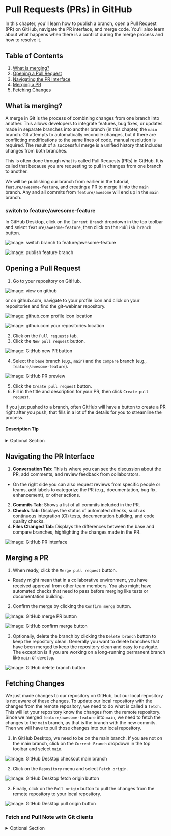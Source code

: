 # Pull Requests (PRs) in GitHub

In this chapter, you'll learn how to publish a branch, open a Pull Request (PR) on GitHub, navigate the PR interface, and merge code. You'll also learn about what happens when there is a conflict during the merge process and how to resolve it. 

## Table of Contents

1. [What is merging?](#what-is-merging)
2. [Opening a Pull Request](#opening-a-pull-request)
3. [Navigating the PR Interface](#navigating-the-pr-interface)
4. [Merging a PR](#merging-a-pr)
5. [Fetching Changes](#fetching-changes)


## What is merging?

A merge in Git is the process of combining changes from one branch into another. This allows developers to integrate features, bug fixes, or updates made in separate branches into another branch (in this chapter, the `main` branch. Git attempts to automatically reconcile changes, but if there are conflicting modifications to the same lines of code, manual resolution is required. The result of a successful merge is a unified history that includes changes from both branches.

This is often done through what is called Pull Requests (PRs) in GitHub. It is called that because you are requesting to pull in changes from one branch to another.

We will be publishing our branch from earlier in the tutorial, `feature/awesome-feature`, and creating a PR to merge it into the `main` branch. Any and all commits from `feature/awesome` will  end up in the `main` branch.

### switch to feature/awesome-feature

In GitHub Desktop, click on the `Current Branch` dropdown in the top toolbar and select `feature/awesome-feature`, then click on the `Publish branch` button.

![Image: switch branch to feature/awesome-feature](fig/switch-to-awesome-feature.png)

![Image: publish feature branch](fig/publish-feature-branch.png)

## Opening a Pull Request

1. Go to your repository on GitHub.

![Image: view on github](fig/view-on-github.png)

or on github.com, navigate to your profile icon and click on your repositories and find the git-webinar repository.

![Image: github.com profile icon location](fig/github-profile-icon.png)

![Image: github.com your repositories location](fig/github-your-repositories.png)

2. Click on the `Pull requests` tab.
3. Click the `New pull request` button.

![Image: GitHub new PR button](fig/githb-new-pr.png)

4. Select the `base` branch (e.g., `main`) and the `compare` branch (e.g., `feature/awesome-feature`).

![Image: GitHub PR preview](fig/pr-preview.png)

5. Click the `Create pull request` button.
6. Fill in the title and description for your PR, then click `Create pull request`.

If you just pushed to a branch, often GitHub will have a button to create a PR right after you push, that fills in a lot of the details for you to streamline the process.

#### Description Tip

<details>
  <summary>Optional Section</summary>

If you copy and paste the commit message (including the expanded description by clicking on the commit message), it will automatically link to the commit, making it easier for reviewers to see the changes.

Though you might need to do some manual formatting if it is a multi-line commit message.

![Image: GitHub highlight of commit message](fig/github-copy-commit-message.png)

![Image: GitHub commit message pasted in showing commit message and SHA](fig/github-copied-commit-message.png)

![Image: GitHub commit message rendered as hyperlink](fig/github-copied-commit-message-rendered.png)

</details>

## Navigating the PR Interface

1. **Conversation Tab**: This is where you can see the discussion about the PR, add comments, and review feedback from collaborators.
  - On the right side you can also request reviews from specific people or teams, add labels to categorize the PR (e.g., documentation, bug fix, enhancement), or other actions.
2. **Commits Tab**: Shows a list of all commits included in the PR.
3. **Checks Tab**: Displays the status of automated checks, such as continuous integration (CI) tests, documentation building, and code quality checks.
3. **Files Changed Tab**: Displays the differences between the base and compare branches, highlighting the changes made in the PR.

![Image: GitHub PR interface](fig/pr-interface.png)

## Merging a PR

1. When ready, click the `Merge pull request` button.
  - Ready might mean that in a collaborative environment, you have received approval from other team members. You also might have automated checks that need to pass before merging like tests or documentation building.
2. Confirm the merge by clicking the `Confirm merge` button.

![Image: GitHub merge PR button](fig/github-merge-pr.png)

![Image: GitHub confirm merge button](fig/github-confirm-merge.png)

3. Optionally, delete the branch by clicking the `Delete branch` button to keep the repository clean. Generally you want to delete branches that have been merged to keep the repository clean and easy to navigate. The exception is if you are working on a long-running permanent branch like `main` or `develop`.

![Image: GitHub delete branch button](fig/github-delete-merged-branch.png)

## Fetching Changes

We just made changes to our repository on GitHub, but our local repository is not aware of these changes. To update our local repository with the changes from the remote repository, we need to do what is called a `fetch`. This will let your repository know the changes from the remote repository. Since we merged `feature/awesome-feature` into `main`, we need to fetch the changes to the `main` branch, as that is the branch with the new commits. Then we will have to pull those changes into our local repository.


1. In GitHub Desktop, we need to be on the main branch. If you are not on the main branch, click on the `Current Branch` dropdown in the top toolbar and select `main`.

![Image: GitHub Desktop checkout main branch](fig/checkout-main.png)

2. Click on the `Repository` menu and select `Fetch origin`.

![Image: GitHub Desktop fetch origin button](fig/fetch-origin.png)

3. Finally, click on the `Pull origin` button to pull the changes from the remote repository to your local repository.

![Image: GitHub Desktop pull origin button](fig/pull-origin.png)


### Fetch and Pull Note with Git clients

<details>
  <summary>Optional Section</summary>

Some Git clients like GitHub Desktop will automatically fetch changes from the remote repository when you open the application or switch branches. However, it's a good practice to manually fetch changes to ensure your local repository is up-to-date with the remote repository.

Some other Git clients combine the fetch and pull steps into a single operation, so you might see a "Fetch and Pull" or "Sync" button instead of separate fetch and pull buttons.

</details>
